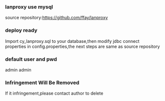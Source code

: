 ### lanproxy use mysql

source repository:https://github.com/ffay/lanproxy

### deploy ready

Import cy_lanproxy.sql to your database,then modify jdbc connect properties in config.properties,the next steps are same
as source repository

### default user and pwd

admin admin

### Infringement Will Be Removed

If it infringement,please contact author to delete
